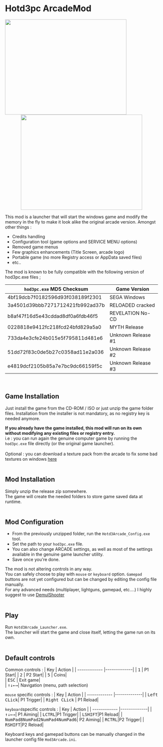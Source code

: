 # Hotd3pc ArcadeMod

<p align="center">
  <img align="left" width="400" height="313" src="https://user-images.githubusercontent.com/22789681/207735979-106fecbd-9d7b-4e29-9515-c3bb0b13e8c3.png">
  <img  width="400" height="313" src="https://user-images.githubusercontent.com/22789681/207736721-320156ed-7fa9-4d8b-ba91-5260be139698.png">
</p>

This mod is a launcher that will start the windows game and modify the memory in the fly to make it look alike the original arcade version.
Amongst other things :
- Credits handling
- Configuration tool (game options and SERVICE MENU options)
- Removed game menus
- Few graphics enhancements (Title Screen, arcade logo)
- Portable game (no more Registry access or AppData saved files)
- etc..

The mod is known to be fully compatible with the following version of hod3pc.exe files ;

| `hod3pc.exe` MD5 Checksum            | Game Version       | 
| -----------------------------------  |--------------------|
| 4bf19dcb7f0182596d93f038189f2301     | SEGA Windows|
| 3a4501d39bbb7271712421fb992ad37b     | RELOADED cracked|
| b8af47f16d5e43cddad8df0a6fdb46f5     | REVELATION No-CD|
| 0228818e9412fc218fcd24bfd829a5a0     | MYTH Release|
| 733da4e3cfe24b015e5f795811d481e6     | Unknown Release #1|
| 51dd72f83c0de5b27c0358ad11e2a036     | Unknown Release #2|
| e4819dcf2105b85a7e7bc9dc66159f5c     | Unknown Release #3|  

<br>

## Game Installation

Just install the game from the CD-ROM / ISO or just unzip the game folder files.
Installation from the installer is not mandatory, as no registry key is needed anymore.

**If you already have the game installed, this mod will run on its own without modifying any existing files or registry entry.**<br>
i.e : you can run again the genuine computer game by running the `hod3pc.exe` file directly (or the original game launcher).  
<br>
Optional : you can download a texture pack from the arcade to fix some bad textures on windows [here](https://community.pcgamingwiki.com/files/file/2469-house-of-the-dead-3-texture-fix-pack/)
<br><br>

## Mod Installation

Simply unzip the release zip somewhere.  
The game will create the needed folders to store game saved data at runtime.
<br><br>

## Mod Configuration

* From the previously unzipped folder, run the `Hotd3Arcade_Config.exe` tool.
* Set the path to your `hod3pc.exe` file.
* You can also change ARCADE settings, as well as most of the settings available in the genuine game launcher utility.
* Save once you're done.

The mod is not altering controls in any way.  
You can safely choose to play with `mouse` or `keyboard` option. `Gamepad` buttons are not yet configured but can be changed by editing the config file manually.  
For any advanced needs (multiplayer, lightguns, gamepad, etc....) I highly suggest to use [DemulShooter](https://github.com/argonlefou/DemulShooter)
<br><br>

## Play

Run `Hotd3Arcade_Launcher.exe`.  
The launcher will start the game and close itself, letting the game run on its own.
<br><br>

## Default controls 

Common controls :
| Key            | Action       | 
| -------------  |--------------|
| <kbd>1</kbd>    | P1 Start|
| <kbd>2</kbd>     | P2 Start|
| <kbd>5</kbd>     | Coins|  
| <kbd>ESC</kbd>   | Exit game|  
| <kbd>&uarr;</kbd><kbd>&darr;</kbd><kbd>&larr;</kbd><kbd>&rarr;</kbd>| Navigation (menu, path selection)
<br>  

`mouse` specific controls : 
| Key            | Action       | 
| -------------  |--------------|
| <kbd>Left CLick</kbd></kbd>| P1 Trigger|
| <kbd>Right CLick</kbd>     | P1 Reload|
<br>  

`keyboard`specific controls :
| Key            | Action       | 
| -------------  |--------------|
| <kbd>&uarr;</kbd><kbd>&darr;</kbd><kbd>&larr;</kbd><kbd>&rarr;</kbd>| P1 Aiming|
| <kbd>LCTRL</kbd>|P1 Trigger|
| <kbd>LSHIFT</kbd>|P1 Reload|
| <kbd>NumPad8</kbd><kbd>NumPad2</kbd><kbd>NumPad4</kbd><kbd>NumPad6</kbd>| P2 Aiming|
| <kbd>RCTRL</kbd>|P2 Trigger|
| <kbd>RSHIFT</kbd>|P2 Reload|

Keyboard keys and gamepad buttons can be manually changed in the launcher config file `Hod3Arcade.ini`.  
